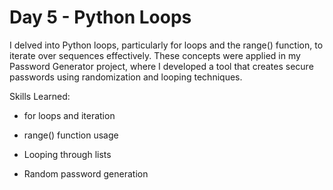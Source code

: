 # Day 5 - Python Loops

I delved into Python loops, particularly for loops and the range() function, to iterate over sequences effectively. These concepts were applied in my Password Generator project, where I developed a tool that creates secure passwords using randomization and looping techniques.

Skills Learned:

- for loops and iteration

- range() function usage

- Looping through lists

- Random password generation